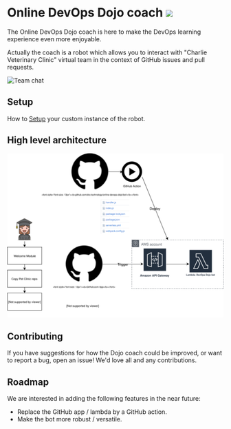# Online DevOps Dojo coach ![](../../../workflows/Deployment%20of%20Online%20DevOps%20Dojo%20coach%20lambda/badge.svg)

The Online DevOps Dojo coach is here to make the DevOps learning experience
even more enjoyable.

Actually the coach is a robot which allows you to interact with "Charlie
Veterinary Clinic" virtual team in the context of GitHub issues and pull requests.

![Team chat](https://s3.amazonaws.com/devopsdojoassets/team-chat.jpg)

## Setup

How to [Setup](./bot-setup.md) your custom instance of the robot.

## High level architecture

![Architecture diagram](online-devops-dojo-bot.svg)

## Contributing

If you have suggestions for how the Dojo coach could be improved, or want to
report a bug, open an issue! We'd love all and any contributions.

## Roadmap

We are interested in adding the following features in the near future:

- Replace the GitHub app / lambda by a GitHub action.
- Make the bot more robust / versatile.
